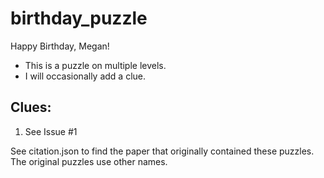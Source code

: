 # birthday_puzzle
Happy Birthday, Megan!
* This is a puzzle on multiple levels.
* I will occasionally add a clue.

## Clues:
1. See Issue \#1

See citation.json to find the paper that originally contained these puzzles. The original puzzles use other names.
